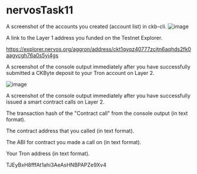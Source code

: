 # nervosTask11

A screenshot of the accounts you created (account list) in ckb-cli.
![image](https://user-images.githubusercontent.com/5809685/130331602-5e29b17f-9ee1-41f0-a403-17b6b85c9750.png)

A link to the Layer 1 address you funded on the Testnet Explorer.

https://explorer.nervos.org/aggron/address/ckt1qyqz40777zcjtn6aqhds2fk0aagycgh76a0s5yj4gs


A screenshot of the console output immediately after you have successfully submitted a CKByte deposit to your Tron account on Layer 2.

![image](https://user-images.githubusercontent.com/5809685/130352988-12c4dfbb-986e-4b28-8fed-1acb7d787baf.png)


A screenshot of the console output immediately after you have successfully issued a smart contract calls on Layer 2.


The transaction hash of the "Contract call" from the console output (in text format).


The contract address that you called (in text format).


The ABI for contract you made a call on (in text format).


Your Tron address (in text format).

TJEyBxH8fffAt1ahi3AeAsHNBPAPZe9Xv4
